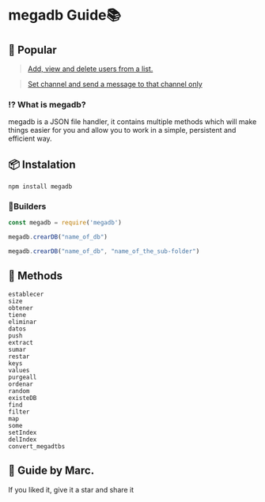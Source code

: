# megadb Guide📚
##  📖 Popular

> [Add, view and delete users from a list.]()

> [Set channel and send a message to that channel only]()

### ⁉ What is megadb? 
megadb is a JSON file handler, it contains multiple methods which will make things easier for you and allow you to work in a simple, persistent and efficient way.

## 📦 Instalation
```
npm install megadb
```
### 🧱Builders
```js
const megadb = require('megadb')

megadb.crearDB("name_of_db")

megadb.crearDB("name_of_db", "name_of_the_sub-folder")
```
## 🗻 Methods
```
establecer
size
obtener
tiene
eliminar
datos
push
extract
sumar
restar
keys
values
purgeall
ordenar
random
existeDB
find
filter
map
some
setIndex
delIndex
convert_megadtbs
```
## 👤 Guide by Marc.
 If you liked it, give it a star and share it
